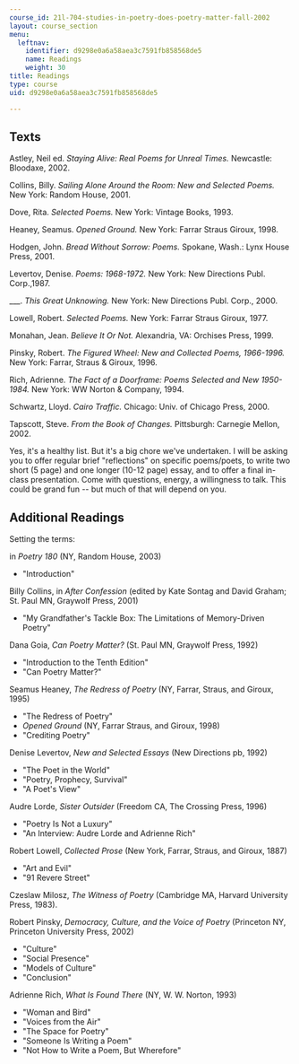 ```yaml
---
course_id: 21l-704-studies-in-poetry-does-poetry-matter-fall-2002
layout: course_section
menu:
  leftnav:
    identifier: d9298e0a6a58aea3c7591fb858568de5
    name: Readings
    weight: 30
title: Readings
type: course
uid: d9298e0a6a58aea3c7591fb858568de5

---
```


Texts
-----

Astley, Neil ed. _Staying Alive: Real Poems for Unreal Times._ Newcastle: Bloodaxe, 2002.

Collins, Billy. _Sailing Alone Around the Room: New and Selected Poems._ New York: Random House, 2001.

Dove, Rita. _Selected Poems._ New York: Vintage Books, 1993.

Heaney, Seamus. _Opened Ground._ New York: Farrar Straus Giroux, 1998.

Hodgen, John. _Bread Without Sorrow: Poems._ Spokane, Wash.: Lynx House Press, 2001.

Levertov, Denise. _Poems: 1968-1972._ New York: New Directions Publ. Corp.,1987.

\_\_\_. _This Great Unknowing._ New York: New Directions Publ. Corp., 2000.

Lowell, Robert. _Selected Poems._ New York: Farrar Straus Giroux, 1977.

Monahan, Jean. _Believe It Or Not._ Alexandria, VA: Orchises Press, 1999.

Pinsky, Robert. _The Figured Wheel: New and Collected Poems, 1966-1996._ New York: Farrar, Straus & Giroux, 1996.

Rich, Adrienne. _The Fact of a Doorframe: Poems Selected and New 1950-1984._ New York: WW Norton & Company, 1994.

Schwartz, Lloyd. _Cairo Traffic._ Chicago: Univ. of Chicago Press, 2000.

Tapscott, Steve. _From the Book of Changes._ Pittsburgh: Carnegie Mellon, 2002.

Yes, it's a healthy list. But it's a big chore we've undertaken. I will be asking you to offer regular brief "reflections" on specific poems/poets, to write two short (5 page) and one longer (10-12 page) essay, and to offer a final in-class presentation. Come with questions, energy, a willingness to talk. This could be grand fun -- but much of that will depend on you.

Additional Readings
-------------------

Setting the terms:

in _Poetry 180_ (NY, Random House, 2003)

*   "Introduction"

Billy Collins, in _After Confession_ (edited by Kate Sontag and David Graham; St. Paul MN, Graywolf Press, 2001)

*   "My Grandfather's Tackle Box: The Limitations of Memory-Driven Poetry"

Dana Goia, _Can Poetry Matter?_ (St. Paul MN, Graywolf Press, 1992)

*   "Introduction to the Tenth Edition"
*   "Can Poetry Matter?"

Seamus Heaney, _The Redress of Poetry_ (NY, Farrar, Straus, and Giroux, 1995)

*   "The Redress of Poetry"
*   _Opened Ground_ (NY, Farrar Straus, and Giroux, 1998)
*   "Crediting Poetry"

Denise Levertov, _New and Selected Essays_ (New Directions pb, 1992)

*   "The Poet in the World"
*   "Poetry, Prophecy, Survival"
*   "A Poet's View"

Audre Lorde, _Sister Outsider_ (Freedom CA, The Crossing Press, 1996)

*   "Poetry Is Not a Luxury"
*   "An Interview: Audre Lorde and Adrienne Rich"

Robert Lowell, _Collected Prose_ (New York, Farrar, Straus, and Giroux, 1887)

*   "Art and Evil"
*   "91 Revere Street"

Czeslaw Milosz, _The Witness of Poetry_ (Cambridge MA, Harvard University Press, 1983).

Robert Pinsky, _Democracy, Culture, and the Voice of Poetry_ (Princeton NY, Princeton University Press, 2002)

*   "Culture"
*   "Social Presence"
*   "Models of Culture"
*   "Conclusion"

Adrienne Rich, _What Is Found There_ (NY, W. W. Norton, 1993)

*   "Woman and Bird"
*   "Voices from the Air"
*   "The Space for Poetry"
*   "Someone Is Writing a Poem"
*   "Not How to Write a Poem, But Wherefore"